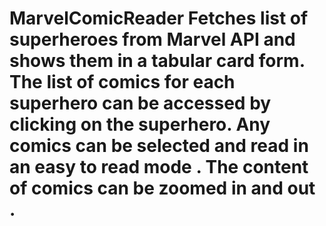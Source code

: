 # MarvelComicReader Fetches list of superheroes from Marvel API and shows them in a tabular card form. The list of comics for each superhero can be accessed  by clicking on the superhero. Any comics can be selected and read in an easy to read mode . The content of comics can be zoomed in and out .
